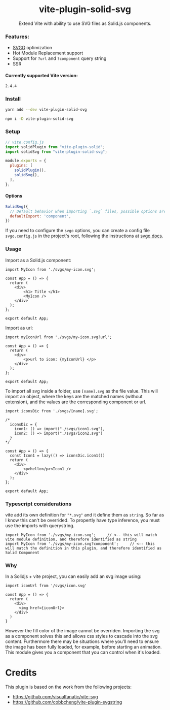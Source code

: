 <h1 align="center">vite-plugin-solid-svg</h1>
<p align="center">Extend Vite with ability to use SVG files as Solid.js components.</p>

### Features:
- [SVGO](https://github.com/svg/svgo) optimization
- Hot Module Replacement support
- Support for `?url` and `?component` query string
- SSR

#### Currently supported Vite version:

<p><code>2.4.4</code></p>

### Install

```bash
yarn add --dev vite-plugin-solid-svg

npm i -D vite-plugin-solid-svg
```

### Setup

```js
// vite.config.js
import solidPlugin from "vite-plugin-solid";
import solidSvg from "vite-plugin-solid-svg";

module.exports = {
  plugins: [
    solidPlugin(),
    solidSvg(),
  ],
};
```

#### Options

```js
SolidSvg({
  // Default behavior when importing `.svg` files, possible options are: 'url' and `component`
  defaultExport: 'component',
})
```

If you need to configure the `svgo` options, you can create a config file `svgo.config.js` in the project's root, following the instructions at [svgo docs](https://github.com/svg/svgo).

### Usage

Import as a Solid.js component:
```
import MyIcon from './svgs/my-icon.svg';

const App = () => {
  return (
    <div>
        <h1> Title </h1>
        <MyIcon />
    </div>
  );
};

export default App;
```

Import as url:
```
import myIconUrl from './svgs/my-icon.svg?url';

const App = () => {
  return (
    <div>
        <p>url to icon: {myIconUrl} </p>
    </div>
  );
};

export default App;
```

To import all svg inside a folder, use `[name].svg` as the file value. This will import an object, where the keys are the matched names (without extension), and the values are the corresponding component or url.
```
import iconsDic from './svgs/[name].svg';

/*
  iconsDic = {
    icon1: () => import("./svgs/icon1.svg"),
    icon2: () => import("./svgs/icon2.svg")
  }
*/

const App = () => {
  const Icon1 = lazy(() => iconsDic.icon1())
  return (
    <div>
        <p>hello</p><Icon1 />
    </div>
  );
};

export default App;
```

### Typescript considerations
vite add its own definition for `"*.svg"` and it define them as `string`. So far as I know this can't be overrided.
To propertly have type inference, you must use the imports with querystring.

```
import MyIcon from './svgs/my-icon.svg';     // <-- this will match vite module definition, and therefore identified as string
import MyIcon from './svgs/my-icon.svg?component';     // <-- this will match the definition in this plugin, and therefore identified as Solid Component
```


### Why

In a Solidjs + vite project, you can easily add an svg image using:

```
import iconUrl from '/svgs/icon.svg'

const App = () => {
  return (
    <div>
      <img href={iconUrl}>
    </div>
  )
}

```

However the fill color of the image cannot be overriden. Importing the svg as a component solves this and allows css styles to cascade into the svg content. Furthermore there may be situations where you'll need to ensure the image has been fully loaded, for example, before starting an animation. This module gives you a component that you can control when it's loaded.

# Credits
This plugin is based on the work from the following projects:
- https://github.com/visualfanatic/vite-svg
- https://github.com/cobbcheng/vite-plugin-svgstring
